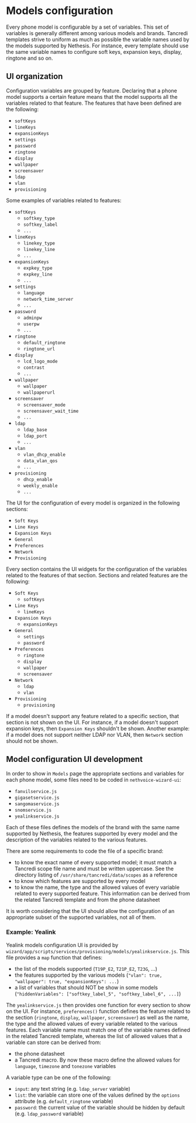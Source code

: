 # Models configuration

Every phone model is configurable by a set of variables.
This set of variables is generally different among various models and brands.
Tancredi templates strive to uniform as much as possible the variable names used by the models supported by Nethesis.
For instance, every template should use the same variable names to configure soft keys, expansion keys, display, ringtone and so on.

## UI organization

Configuration variables are grouped by feature.
Declaring that a phone model supports a certain feature means that the model supports all the variables related to that feature.
The features that have been defined are the following:

- `softKeys`
- `lineKeys`
- `expansionKeys`
- `settings`
- `password`
- `ringtone`
- `display`
- `wallpaper`
- `screensaver`
- `ldap`
- `vlan`
- `provisioning`

Some examples of variables related to features:

- `softKeys`
  - `softkey_type`
  - `softkey_label`
  - `...`
- `lineKeys`
  - `linekey_type`
  - `linekey_line`
  - `...`
- `expansionKeys`
  - `expkey_type`
  - `expkey_line`
  - `...`
- `settings`
  - `language`
  - `network_time_server`
  - `...`
- `password`
  - `adminpw`
  - `userpw`
  - `...`
- `ringtone`
  - `default_ringtone`
  - `ringtone_url`
- `display`
  - `lcd_logo_mode`
  - `contrast`
  - `...`
- `wallpaper`
  - `wallpaper`
  - `wallpaperurl`
- `screensaver`
  - `screensaver_mode`
  - `screensaver_wait_time`
  - `...`
- `ldap`
  - `ldap_base`
  - `ldap_port`
  - `...`
- `vlan`
  - `vlan_dhcp_enable`
  - `data_vlan_qos`
  - `...`
- `provisioning`
  - `dhcp_enable`
  - `weekly_enable`
  - `...`
  
The UI for the configuration of every model is organized in the following sections:

- `Soft Keys`
- `Line Keys`
- `Expansion Keys`
- `General`
- `Preferences`
- `Network`
- `Provisioning`

Every section contains the UI widgets for the configuration of the variables related to the features of that section.
Sections and related features are the following:

- `Soft Keys`
  - `softKeys`
- `Line Keys`
  - `lineKeys`
- `Expansion Keys`
  - `expansionKeys`
- `General`
  - `settings`
  - `password`
- `Preferences`
  - `ringtone`
  - `display`
  - `wallpaper`
  - `screensaver`
- `Network`
  - `ldap`
  - `vlan`
- `Provisioning`
  - `provisioning`

If a model doesn't support any feature related to a specific section, that section is not shown on the UI.
For instance, if a model doesn't support expansion keys, then `Expansion Keys` shouldn't be shown.
Another example: if a model does not support neither LDAP nor VLAN, then `Network` section should not be shown.

## Model configuration UI development

In order to show in `Models` page the appropriate sections and variables for each phone model, some files need to be coded in `nethvoice-wizard-ui`:

- `fanvilservice.js`
- `gigasetservice.js`
- `sangomaservice.js`
- `snomservice.js`
- `yealinkservice.js`

Each of these files defines the models of the brand with the same name supported by Nethesis, the features supported by every model and the description of the variables related to the various features.

There are some requirements to code the file of a specific brand:

- to know the exact name of every supported model; it must match a Tancredi scope file name and must be written uppercase. See the directory listing of `/usr/share/tancredi/data/scopes` as a reference
- to know which features are supported by every model
- to know the name, the type and the allowed values of every variable related to every supported feature. This information can be derived from the related Tancredi template and from the phone datasheet

It is worth considering that the UI should allow the configuration of an appropriate subset of the supported variables, not all of them.

### Example: Yealink

Yealink models configuration UI is provided by `wizard/app/scripts/services/provisioning/models/yealinkservice.js`.
This file provides a `map` function that defines:

- the list of the models supported (`T19P_E2`, `T21P_E2`, `T23G`, ...)
- the features supported by the various models (`"vlan": true, "wallpaper": true, "expansionKeys": ...`)
- a list of variables that should NOT be show in some models (`"hiddenVariables": ["softkey_label_5", "softkey_label_6", ...]`)

The `yealinkservice.js` then provides one function for every section to show on the UI.
For instance, `preferences()` function defines the feature related to the section (`ringtone`, `display`, `wallpaper`, `screensaver`) as well as the name, the type and the allowed values of every variable related to the various features.
Each variable name must match one of the variable names defined in the related Tancredi template, whereas the list of allowed values that a variable can store can be derived from:

- the phone datasheet
- a Tancredi macro. By now these macro define the allowed values for `language`, `timezone` and `tonezone` variables

A variable type can be one of the following:

- `input`: any text string (e.g. `ldap_server` variable)
- `list`: the variable can store one of the values defined by the `options` attribute (e.g. `default_ringtone` variable)
- `password`: the current value of the variable should be hidden by default (e.g. `ldap_password` variable)


